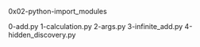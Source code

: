 0x02-python-import_modules


0-add.py
1-calculation.py
2-args.py
3-infinite_add.py
4-hidden_discovery.py